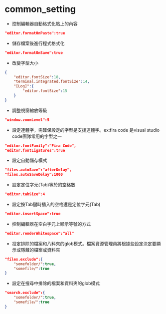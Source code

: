 # common_setting

- 控制編輯器自動格式化貼上的內容
```json
"editor.formatOnPaste":true
```

- 儲存檔案後進行程式格式化
```json
"editor.formatOnSave":true
```

- 改變字型大小
```json
{
    "editor.fontSize":18,
    "terminal.integrated.fontSize":14,
    "[Log]":{
        "editor.fontSize":15
    }
}
```

- 調整視窗縮放等級
```json
"window.zoomLevel":5
```

- 設定連體字，需確保設定的字型是支援連體字。ex:fira code 是visual studio code團隊常用的字型之一
```json
"editor.fontFamily":"Fira Code",
"editor.fontLigatures":true
```
- 設定自動儲存模式
```json
"files.autoSave":"afterDelay",
"files.autoSaveDelay":1000
```

- 設定定位字元(Tab)等於的空格數
```json
"editor.tabSize":4
```
- 設定按Tab鍵時插入的空格還是定位字元(Tab)
```json
"editor.insertSpace":true
```

- 控制編輯器在空白字元上顯示等號的方式
```json
"editor.renderWhitespace":"all"
```

- 投定排除的檔案和八料夾的glob模式。檔案資源管理員將根據些設定決定要顯示或隱藏的檔案或資料夾
```json
"files.exclude":{
    "somefolder/":true,
    "somefile/":true
}
```

- 設定在搜尋中排除的檔案和資料夾的glob模式
```json
"search.exclude":{
    "somefolder/":true,
    "somefile/":true
}
```


